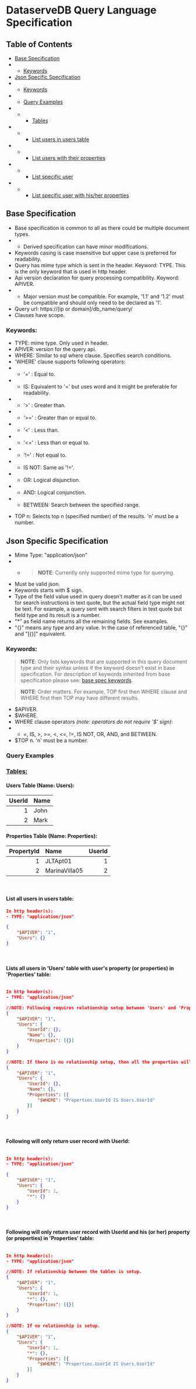 # DataserveDB Query Language Specification

<!-- 

Issues to resolve (maybe resolved as there are comments that indicate preference):
- $ prefix. Base specification should use $ prefix? I don't think so, it is used in json to differentiate keywords. But proper query language may not need it.
- Long keywords. Uppercase is preferred, but capital case might help in reading for long keywords.
- Security. Escaping input can be made auto? 

-->

## Table of Contents
* [Base Specification](#base-specification)
* * [Keywords](#keywords)
* [Json Specific Specification](#json-specific-specification)
* * [Keywords](#keywords-1)
* * [Query Examples](#query-examples)
* * * [Tables](#example_tables)
* * * [List users in users table](#example_a1)
* * * [List users with their properties](#example_a2)
* * * [List specific user](#example_a3)
* * * [List specific user with his/her properties](#example_a4)

## Base Specification
* Base specification is common to all as there could be multiple document types.
* * Derived specification can have minor modifications.
* Keywords casing is case insensitive but upper case is preferred for readability.
* Query has mime type which is sent in the header. Keyword: TYPE. This is the only keyword that is used in http header.
* Api version declaration for query processing compatibility. Keyword: APIVER.
* * Major version must be compatible. For example, '1.1' and '1.2' must be compatible and should only need to be declared as '1'.
* Query url:  https://[ip or domain]/db_name/query/
* Clauses have scope.

### Keywords:
* TYPE: mime type. Only used in header.
* APIVER: version for the query api.
* WHERE: Similar to sql where clause. Specifies search conditions.
* 'WHERE' clause supports following operators:
* * '=' : Equal to.
* * IS: Equivalent to '=' but uses word and it might be preferable for readability.
* * '>' : Greater than.
* * '>=' : Greater than or equal to.
* * '<' : Less than.
* * '<=' : Less than or equal to.
* * '!=' : Not equal to.
* * IS NOT: Same as '!='.
* * OR: Logical disjunction.
* * AND: Logical conjunction.
* * BETWEEN: Search between the specified range.
<!-- * * '(' and ')': TODO: might have issues so left it for now -->
* TOP n: Selects top n (specified number) of the results. 'n' must be a number.

## Json Specific Specification 
* Mime Type: "application/json" 
* * > **NOTE**: Currently only supported mime type for querying.
* Must be valid json.
* Keywords starts with $ sign.
* Type of the field value used in query doesn't matter as it can be used for search instructions in text quote, but the actual field type might not be text. For example, a query sent with search filters in text quote but field type and its result is a number.
* "*" as field name returns all the remaining fields. See examples.
* "{}" means any type and any value. In the case of referenced table, "{}" and "[{}]" equivalent.

### Keywords:
<!-- 
* * $LISTALL: only for json based query currently. #CONCERN: list all required might put of people as at first it might not show anything. Let them test and view all data then filter seems more friendly for newbies. For more advanced users, $STRICT can be supported. 
-->
> **NOTE**: Only lists keywords that are supported in this query document type and their syntax unless if the keyword doesn't exist in base specification. For description of keywords inherited from base specification please see: [base spec keywords](#Keywords).

> **NOTE**: Order matters. For example, TOP first then WHERE clause and WHERE first then TOP may have different results.
* $APIVER.
* $WHERE.
* WHERE clause operators *(note: operators do not require '$' sign)*:
* * =, IS, >, >=, <, <=, !=, IS NOT, OR, AND, and BETWEEN.
* $TOP n. 'n' must be a number.

### **Query Examples**
### <a name="example_tables"></a><u>Tables:</u>
#### Users Table (Name: Users):
| UserId        | Name          |
| ---------:    | :----------   |
|   1           | John          |
|   2           | Mark          |

#### Properties Table (Name: Properties):
| PropertyId    | Name          | UserId        |
| ---------:    | :----------   |---------:     |
|   1           | JLTApt01      |   1           |
|   2           | MarinaVilla05 |   2           |

<br />

#### <a name="example_a1"></a>List all users in users table:
```json
In http header(s): 
- TYPE: "application/json"

{
	"$APIVER": "1",
	"Users": {}
}
```

<br />

#### <a name="example_a2"></a>Lists all users in 'Users' table with user's property (or properties) in 'Properties' table:
```json

In http header(s): 
- TYPE: "application/json"

//NOTE: Following requires relationship setup between 'Users' and 'Properties' tables. For no relational setup, please see next example.
{
	"$APIVER": "1",
	"Users": {
		"UserId": {},
		"Name": {},
		"Properties": [{}]
	}
}

//NOTE: If there is no relationship setup, then all the properties will be listed. However, 'where clause' can be used to filter results.
{
	"$APIVER": "1",
	"Users": {
		"UserId": {},
		"Name": {},
		"Properties": [{
			"$WHERE": "Properties.UserId IS Users.UserId"
		}]
	}
}

```

<br />

#### <a name="example_a3"></a>Following will only return user record with UserId:
```json

In http header(s): 
- TYPE: "application/json"

{
	"$APIVER": "1",
	"Users": {
        "UserId": 1,
        "*": {}
    }
}
```

<br />

#### <a name="example_a4"></a>Following will only return user record with UserId and his (or her) property (or properties) in 'Properties' table:
```json

In http header(s): 
- TYPE: "application/json"

//NOTE: If relationship between the tables is setup.
{
	"$APIVER": "1",
	"Users": {
		"UserId": 1,
		"*": {},
		"Properties": [{}]
	}
}

//NOTE: If no relationship is setup.
{
	"$APIVER": "1",
	"Users": {
		"UserId": 1,
		"*": {},
		"Properties": [{
			"$WHERE": "Properties.UserId IS Users.UserId"
		}]
	}
}

```
